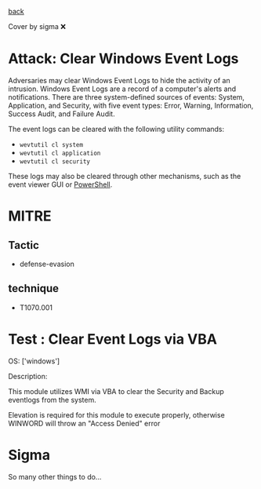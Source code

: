 [back](../index.md)

Cover by sigma :x: 

# Attack: Clear Windows Event Logs

 Adversaries may clear Windows Event Logs to hide the activity of an intrusion. Windows Event Logs are a record of a computer's alerts and notifications. There are three system-defined sources of events: System, Application, and Security, with five event types: Error, Warning, Information, Success Audit, and Failure Audit.

The event logs can be cleared with the following utility commands:

* <code>wevtutil cl system</code>
* <code>wevtutil cl application</code>
* <code>wevtutil cl security</code>

These logs may also be cleared through other mechanisms, such as the event viewer GUI or [PowerShell](https://attack.mitre.org/techniques/T1059/001).

# MITRE
## Tactic
  - defense-evasion

## technique
  - T1070.001

# Test : Clear Event Logs via VBA

OS: ['windows']

Description:

 This module utilizes WMI via VBA to clear the Security and Backup eventlogs from the system. 

Elevation is required for this module to execute properly, otherwise WINWORD will throw an "Access Denied" error


# Sigma

 So many other things to do...